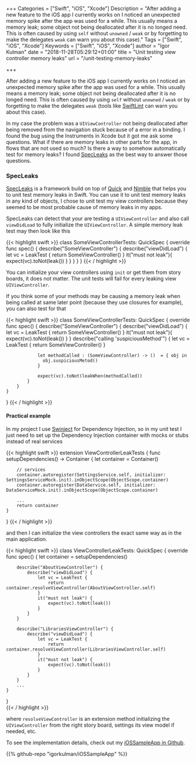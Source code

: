 +++
Categories = ["Swift", "iOS", "Xcode"]
Description = "After adding a new feature to the iOS app I currently works on I noticed an unexpected memory spike after the app was used for a while. This usually means a memory leak; some object not being deallocated after it is no longed need. This is often caused by using `self` without `unowned` / `weak` or by forgetting to make the delegates `weak` can warn you about this case)."
Tags = ["Swift", "iOS", "Xcode"]
Keywords = ["Swift", "iOS", "Xcode"]
author = "Igor Kulman"
date = "2018-11-28T05:29:12+01:00"
title = "Unit testing view controller memory leaks"
url = "/unit-testing-memory-leaks"

+++

After adding a new feature to the iOS app I currently works on I noticed an unexpected memory spike after the app was used for a while. This usually means a memory leak; some object not being deallocated after it is no longed need. This is often caused by using `self` without `unowned` / `weak` or by forgetting to make the delegates `weak` (tools like [SwiftLint](https://github.com/realm/SwiftLint) can warn you about this case).

In my case the problem was a `UIViewController` not being deallocated after being removed from the navigation stuck because of a error in a binding. I found the bug using the Instruments in Xcode but it got me ask some questions. What if there are memory leaks in other parts for the app, in flows that are not used so much? Is there a way to somehow automatically test for memory leaks? I found [SpecLeaks](https://github.com/leandromperez/specleaks) as the best way to answer those questions.  

### SpecLeaks

[SpecLeaks](https://github.com/leandromperez/specleaks) is a framework build on top of [Quick](https://github.com/Quick/Quick) and [Nimble](https://github.com/Quick/Nimble) that helps you to unit test memory leaks in Swift. You can use it to unit test memory leaks in any kind of objects, I chose to unit test my view controllers because they seemed to be most probable cause of memory leaks in my apps. 

SpecLeaks can detect that your are testing a `UIViewController` and also call `viewDidLoad` to fully initialize the `UIViewController`. A simple memory leak test may then look like this

{{< highlight swift >}}
class SomeViewControllerTests: QuickSpec {
    override func spec() {
        describe("SomeViewController") {
            describe("viewDidLoad") {
                let vc = LeakTest {
                    return SomeViewController()
                }
                it("must not leak"){
                    expect(vc).toNot(leak())
                }
            }
        }
    }
}
{{< / highlight >}}

You can initialize your view controllers using `init` or get them from story boards, it does not matter. The unit tests will fail for every leaking view `UIViewController`.

<!--more-->

If you think some of your methods may be causing a memory leak when being called at same later point (because they use closures for example), you can also test for that

{{< highlight swift >}}
class SomeViewControllerTests: QuickSpec {
    override func spec() {
        describe("SomeViewController") {
            describe("viewDidLoad") {
                let vc = LeakTest {
                    return SomeViewController()
                }
                it("must not leak"){
                    expect(vc).toNot(leak())
                }
            }
            describe("calling 'suspiciousMethod'") {
                let vc = LeakTest {
                      return SomeViewController()
                }

                let methodCalled : (SomeViewController) -> ()  = { obj in
                  obj.suspiciousMetod()
                }

                expect(vc).toNot(leakWhen(methodCalled))
            }
        }
    }
}
{{< / highlight >}}

#### Practical example

In my project I use [Swinject](https://github.com/Swinject/Swinject) for Dependency Injection, so in my unit test I just need to set up the Dependency Injection container with mocks or stubs instead of real services 

{{< highlight swift >}}
extension ViewControllerLeakTests {
    func setupDependencies() -> Container {
        let container = Container()

        // services
        container.autoregister(SettingsService.self, initializer: SettingsServiceMock.init).inObjectScope(ObjectScope.container)
        container.autoregister(DataService.self, initializer: DataServiceMock.init).inObjectScope(ObjectScope.container)

        ...
        return container
    }
}
{{< / highlight >}}  

and then I can initialize the view controllers the exact same way as in the main application.

{{< highlight swift >}}
class ViewControllerLeakTests: QuickSpec {
    override func spec() {
        let container = setupDependencies()

        describe("AboutViewController") {
            describe("viewDidLoad") {
                let vc = LeakTest {
                    return container.resolveViewController(AboutViewController.self)
                }
                it("must not leak") {
                    expect(vc).toNot(leak())
                }
            }
        }

        describe("LibrariesViewController") {
            describe("viewDidLoad") {
                let vc = LeakTest {
                    return container.resolveViewController(LibrariesViewController.self)
                }
                it("must not leak") {
                    expect(vc).toNot(leak())
                }
            }
        }
        ...
    }
}        
{{< / highlight >}}        

where `resolveViewController` is an extension method initializing the `UIViewController` from the right story board, settings its view model if needed, etc.

To see the implementation details, check out my [iOSSampleApp in Github](https://github.com/igorkulman/iOSSampleApp).

{{% github-repo "igorkulman/iOSSampleApp" %}}
